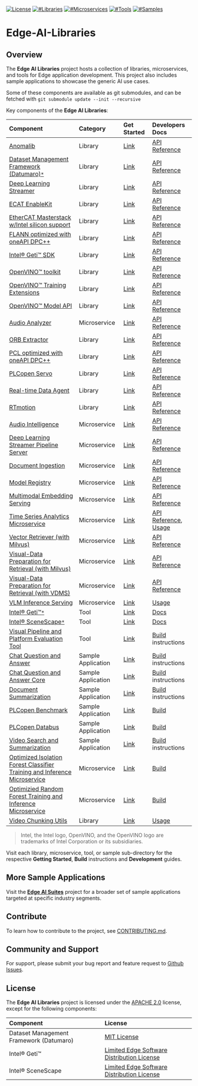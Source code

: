 [![License](https://img.shields.io/badge/License-Apache%202.0-blue)]()
[![#Libraries](https://img.shields.io/badge/%23Libraries-6-green)]()
[![#Microservices](https://img.shields.io/badge/%23Microservices-4-green)]()
[![#Tools](https://img.shields.io/badge/%23Tools-1-green)]()
[![#Samples](https://img.shields.io/badge/%23Samples-2-green)]()

# Edge-AI-Libraries

## Overview

The **Edge AI Libraries** project hosts a collection of libraries, microservices, and tools for Edge application development. This project also includes sample applications to showcase the generic AI use cases.

Some of these components are available as git submodules, and can be fetched with `git submodule update --init --recursive`

Key components of the **Edge AI Libraries**:

| Component | Category | Get Started | Developers Docs |
|:----------|:---------|:------------|:-----------------|
| [Anomalib](https://github.com/open-edge-platform/anomalib) | Library | [Link](https://github.com/open-edge-platform/anomalib?tab=readme-ov-file#-introduction) | [API Reference](https://github.com/open-edge-platform/anomalib?tab=readme-ov-file#-training) |
| [Dataset Management Framework (Datumaro)](https://github.com/open-edge-platform/datumaro)[`*`](#license) | Library | [Link](https://github.com/open-edge-platform/datumaro?tab=readme-ov-file#features) | [API Reference](https://open-edge-platform.github.io/datumaro/latest/docs/reference/datumaro_module.html) |
| [Deep Learning Streamer](libraries/dl-streamer) | Library | [Link](./libraries/dl-streamer/docs/source/get_started/get_started_index.md) | [API Reference](./libraries/dl-streamer/docs/source/elements/elements.md) |
| [ECAT EnableKit](libraries/edge-control-libraries/fieldbus/ecat-enablekit) | Library | [Link](libraries/edge-control-libraries/fieldbus/ecat-enablekit/README.md) | [API Reference](libraries/edge-control-libraries/fieldbus/ecat-enablekit/docs/ecat_intro.md) |
| [EtherCAT Masterstack w/Intel silicon support](libraries/edge-control-libraries/fieldbus/ethercat-masterstack) | Library | [Link](libraries/edge-control-libraries/fieldbus/ethercat-masterstack/README.md) | [API Reference](https://docs.etherlab.org/ethercat/1.6/pdf/ethercat_doc.pdf) |
| [FLANN optimized with oneAPI DPC++](libraries/robotics-ai-libraries/flann) | Library | [Link](libraries/robotics-ai-libraries/flann/README.md) | [API Reference](https://www.cs.ubc.ca/research/flann/uploads/FLANN/flann_manual-1.8.4.pdf) |
| [Intel&reg; Geti&trade; SDK](https://github.com/open-edge-platform/geti-sdk) | Library | [Link](https://github.com/open-edge-platform/geti-sdk?tab=readme-ov-file#getting-started) | [API Reference](https://github.com/open-edge-platform/geti-sdk?tab=readme-ov-file#high-level-api-reference) |
| [OpenVINO&trade; toolkit](https://github.com/openvinotoolkit/openvino) | Library | [Link](https://docs.openvino.ai/2025/index.html) | [API Reference](https://docs.openvino.ai/2025/api/api_reference.html) |
| [OpenVINO&trade; Training Extensions](https://github.com/open-edge-platform/training_extensions) | Library | [Link](https://github.com/open-edge-platform/training_extensions?tab=readme-ov-file#introduction) | [API Reference](https://github.com/open-edge-platform/training_extensions?tab=readme-ov-file#quick-start) |
| [OpenVINO&trade; Model API](https://github.com/open-edge-platform/model_api) | Library | [Link](https://github.com/open-edge-platform/model_api?tab=readme-ov-file#installation) | [API Reference](https://github.com/open-edge-platform/model_api?tab=readme-ov-file#usage) |
| [Audio Analyzer](microservices/audio-analyzer) | Microservice | [Link](microservices/audio-analyzer/docs/user-guide/get-started.md) | [API Reference](microservices/audio-analyzer/docs/user-guide/api-reference.md) |
| [ORB Extractor](libraries/robotics-ai-libraries/orb-extractor) | Library | [Link](libraries/robotics-ai-libraries/orb-extractor/README.md) | [API Reference](libraries/robotics-ai-libraries/orb-extractor/include/orb_extractor.h)
| [PCL optimized with oneAPI DPC++](libraries/robotics-ai-libraries/pcl) | Library | [Link](libraries/robotics-ai-libraries/pcl) | [API Reference](https://pointclouds.org/documentation/annotated.html)
| [PLCopen Servo](plcopen-servo) | Library | [Link](libraries/edge-control-libraries/plcopen-motion-control/plcopen-servo) | [API Reference](https://docs.openedgeplatform.intel.com/edge-ai-libraries/plcopen-motion-control/main/rt-motion/rt-motion.html#run-rtmotion-with-ethercat-servo) |
| [Real-time Data Agent](libraries/edge-control-libraries/rt-data-agent) | Library | [Link](libraries/edge-control-libraries/rt-data-agent/README.md) | [API Reference](libraries/edge-control-libraries/rt-data-agent/README.md) |
| [RTmotion](libraries/edge-control-libraries/plcopen-motion-control/plcopen-motion) | Library | [Link](https://docs.openedgeplatform.intel.com/edge-ai-libraries/plcopen-motion-control/main/rt-motion/rt-motion.html) | [API Reference](https://docs.openedgeplatform.intel.com/edge-ai-libraries/plcopen-motion-control/main/rt-motion/rt-motion.html#rtmotion-function-blocks) |
| [Audio Intelligence](microservices/audio-intelligence) | Microservice | [Link](microservices/audio-intelligence/docs/user-guide/get-started.md) | [API Reference](microservices/audio-intelligence/docs/user-guide/api-reference.md) |
| [Deep Learning Streamer Pipeline Server](microservices/dlstreamer-pipeline-server) | Microservice | [Link](microservices/dlstreamer-pipeline-server#quick-try-out) | [API Reference](microservices/dlstreamer-pipeline-server/docs/user-guide/api-docs/pipeline-server.yaml) |
| [Document Ingestion](microservices/document-ingestion/pgvector/README.md) | Microservice | [Link](microservices/document-ingestion/pgvector/docs/get-started.md) | [API Reference](microservices/document-ingestion/pgvector/docs/dataprep-api.yml) |
| [Model Registry](microservices/model-registry) | Microservice | [Link](microservices/model-registry/docs/user-guide/get-started.md) | [API Reference](microservices/model-registry/docs/user-guide/api-docs/openapi.yaml) |
| [Multimodal Embedding Serving](microservices/multimodal-embedding-serving) | Microservice | [Link](microservices/multimodal-embedding-serving/docs/user-guide/get-started.md) | [API Reference](microservices/multimodal-embedding-serving/docs/user-guide/api-docs/openapi.yaml) |
| [Time Series Analytics Microservice](microservices/time-series-analytics) | Microservice |  [Link](microservices/time-series-analytics/docs/user-guide/Overview.md) | [API Reference](microservices/time-series-analytics/docs/user-guide/api-reference.md), [Usage](microservices/time-series-analytics/docs/user-guide/get-started.md) |
| [Vector Retriever (with Milvus)](microservices/vector-retriever/milvus/) | Microservice | [Link](microservices/vector-retriever/milvus/docs/user-guide/get-started.md) | [API Reference](microservices/vector-retriever/milvus/docs/user-guide/api-reference.md) |
| [Visual-Data Preparation for Retrieval (with Milvus)](microservices/visual-data-preparation-for-retrieval/milvus/) | Microservice | [Link](microservices/visual-data-preparation-for-retrieval/milvus/docs/user-guide/get-started.md) | [API Reference](microservices/visual-data-preparation-for-retrieval/milvus/docs/user-guide/api-reference.md) |
| [Visual-Data Preparation for Retrieval (with VDMS)](microservices/visual-data-preparation-for-retrieval/vdms/) | Microservice | [Link](microservices/visual-data-preparation-for-retrieval/vdms/docs/user-guide/get-started.md) | [API Reference](microservices/visual-data-preparation-for-retrieval/vdms/docs/user-guide/api-reference.md) |
| [VLM Inference Serving](microservices/vlm-openvino-serving) | Microservice |  [Link](microservices/vlm-openvino-serving/README.md) | [Usage](microservices/vlm-openvino-serving/README.md) |
| [Intel® Geti™](https://github.com/open-edge-platform/geti)[`*`](#license) | Tool | [Link](https://geti.intel.com/) | [Docs](https://docs.geti.intel.com) |
| [Intel® SceneScape](https://github.com/open-edge-platform/scenescape)[`*`](#license) | Tool | [Link](https://docs.openedgeplatform.intel.com/scenescape/main/user-guide/Getting-Started-Guide.html) | [Docs](https://docs.openedgeplatform.intel.com/scenescape/main/toc.html) |
| [Visual Pipeline and Platform Evaluation Tool](tools/visual-pipeline-and-platform-evaluation-tool) | Tool | [Link](tools/visual-pipeline-and-platform-evaluation-tool/docs/user-guide/get-started.md) | [Build](tools/visual-pipeline-and-platform-evaluation-tool/docs/user-guide/how-to-build-source.md) instructions |
| [Chat Question and Answer](sample-applications/chat-question-and-answer) | Sample Application |  [Link](sample-applications/chat-question-and-answer/docs/user-guide/get-started.md) | [Build](sample-applications/chat-question-and-answer/docs/user-guide/build-from-source.md) instructions |
| [Chat Question and Answer Core](sample-applications/chat-question-and-answer-core) | Sample Application | [Link](sample-applications/chat-question-and-answer-core/docs/user-guide/get-started.md) | [Build](sample-applications/chat-question-and-answer-core/docs/user-guide/build-from-source.md) instructions |
| [Document Summarization](sample-applications/document-summarization) | Sample Application | [Link](sample-applications/document-summarization/docs/user-guide/get-started.md) | [Build](sample-applications/document-summarization/docs/user-guide/build-from-source.md) instructions |
| [PLCopen Benchmark](plcopen-benchmark) | Sample Application | [Link](sample-applications/plcopen-benchmark) | [Build](sample-applications/plcopen-benchmark/README.md) |
| [PLCopen Databus](plcopen-databus) | Sample Application | [Link](sample-applications/plcopen-databus) | [Build](sample-applications/plcopen-databus/README.md) |
| [Video Search and Summarization](sample-applications/video-search-and-summarization) | Sample Application | [Link](sample-applications/video-search-and-summarization/docs/user-guide/get-started.md) | [Build](sample-applications/video-search-and-summarization/docs/user-guide/build-from-source.md) instructions |
| [Optimized Isolation Forest Classifier Training and Inference Microservice](https://github.com/intel/isolation-forest-microservice) | Microservice| [Link](https://github.com/intel/isolation-forest-microservice/blob/main/README.md)| [Build](https://github.com/intel/isolation-forest-microservice/blob/main/README.md) |
| [Optimizied Random Forest Training and Inference Microservice](https://github.com/intel/random-forest-microservice) | Microservice | [Link](https://github.com/intel/random-forest-microservice/blob/main/README.md) | [Build](https://github.com/intel/random-forest-microservice/blob/main/README.md) |
| [Video Chunking Utils](https://github.com/open-edge-platform/edge-ai-libraries/tree/main/libraries/video-chunking-utils) | Library | [Link](https://github.com/open-edge-platform/edge-ai-libraries/tree/main/libraries/video-chunking-utils/README.md) | [Usage](https://github.com/open-edge-platform/edge-ai-libraries/tree/main/libraries/video-chunking-utils/README.md) |

> Intel, the Intel logo, OpenVINO, and the OpenVINO logo are trademarks of Intel Corporation or its subsidiaries.

Visit each library, microservice, tool, or sample sub-directory for the respective **Getting Started**, **Build** instructions and **Development** guides.

## More Sample Applications

Visit the [**Edge AI Suites**](https://github.com/open-edge-platform/edge-ai-suites) project for a broader set of sample applications targeted at specific industry segments.

## Contribute

To learn how to contribute to the project, see [CONTRIBUTING.md](CONTRIBUTING.md).

## Community and Support

For support, please submit your bug report and feature request to [Github Issues](https://github.com/open-edge-platform/edge-ai-libraries/issues).

## License

The **Edge AI Libraries** project is licensed under the [APACHE 2.0](LICENSE) license, except for the following components:

| Component | License |
|:----------|:--------|
| Dataset Management Framework (Datumaro) | [MIT License](https://github.com/open-edge-platform/datumaro/blob/develop/LICENSE) |
| Intel® Geti™ | [Limited Edge Software Distribution License](https://github.com/open-edge-platform/geti/blob/main/LICENSE) |
| Intel® SceneScape | [Limited Edge Software Distribution License](https://github.com/open-edge-platform/scenescape/blob/main/LICENSE) |
